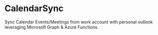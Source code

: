 # CalendarSync
Sync Calendar Events/Meetings from work account with personal outlook leveraging Microsoft Graph &amp; Azure Functions.
